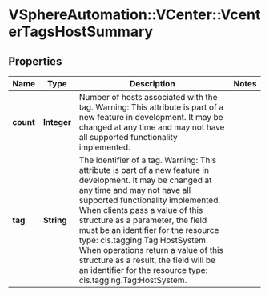 # VSphereAutomation::VCenter::VcenterTagsHostSummary

## Properties
Name | Type | Description | Notes
------------ | ------------- | ------------- | -------------
**count** | **Integer** | Number of hosts associated with the tag. Warning: This attribute is part of a new feature in development. It may be changed at any time and may not have all supported functionality implemented. | 
**tag** | **String** | The identifier of a tag. Warning: This attribute is part of a new feature in development. It may be changed at any time and may not have all supported functionality implemented. When clients pass a value of this structure as a parameter, the field must be an identifier for the resource type: cis.tagging.Tag:HostSystem. When operations return a value of this structure as a result, the field will be an identifier for the resource type: cis.tagging.Tag:HostSystem. | 


